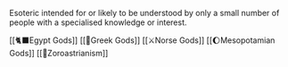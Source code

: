 Esoteric intended for or likely to be understood by only a small number of people with a specialised knowledge or interest.

[[🐈‍⬛Egypt Gods]]
[[🔱Greek Gods]]
[[⚔️Norse Gods]]
[[🌔Mesopotamian Gods]]
[[🪽Zoroastrianism]]
